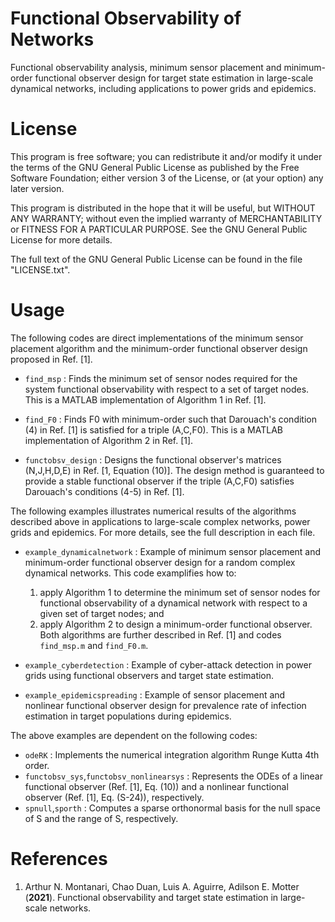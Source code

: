 # Functional Observability of Networks
Functional observability analysis, minimum sensor placement and minimum-order functional observer design for target state estimation in large-scale dynamical networks, including applications to power grids and epidemics. 

# License

This program is free software; you can redistribute it and/or modify it under the terms of the GNU General Public License as published by the Free Software Foundation; either version 3 of the License, or (at your option) any later version.

This program is distributed in the hope that it will be useful, but WITHOUT ANY WARRANTY; without even the implied warranty of MERCHANTABILITY or FITNESS FOR A PARTICULAR PURPOSE. See the GNU General Public License for more details.

The full text of the GNU General Public License can be found in the file "LICENSE.txt".


# Usage


The following codes are direct implementations of the minimum sensor placement algorithm and the minimum-order functional observer design proposed in Ref. [1].

- `find_msp` : Finds the minimum set of sensor nodes required for the system functional observability with respect to a set of target nodes. This is a MATLAB implementation of Algorithm 1 in Ref. [1].

- `find_F0` : Finds F0 with minimum-order such that Darouach's condition (4) in Ref. [1] is satisfied for a triple (A,C,F0). This is a MATLAB implementation of Algorithm 2 in Ref. [1].

- `functobsv_design` : Designs the functional observer's matrices (N,J,H,D,E) in Ref. [1, Equation (10)]. The design method is guaranteed to provide a stable functional observer if the triple (A,C,F0) satisfies Darouach's conditions (4-5) in Ref. [1].




The following examples illustrates numerical results of the algorithms described above in applications to large-scale complex networks, power grids and epidemics. For more details, see the full description in each file.

- `example_dynamicalnetwork` : Example of minimum sensor placement and minimum-order functional observer design for a random complex dynamical networks. This code examplifies how to:
    1. apply Algorithm 1 to determine the minimum set of sensor nodes for functional observability of a dynamical network with respect to a given set of target nodes; and
    2. apply Algorithm 2 to design a minimum-order functional observer.
Both algorithms are further described in Ref. [1] and codes `find_msp.m` and `find_F0.m`.

- `example_cyberdetection` : Example of cyber-attack detection in power grids using functional observers and target state estimation.

- `example_epidemicspreading` : Example of sensor placement and nonlinear functional observer design for prevalence rate of infection estimation in target populations during epidemics.




The above examples are dependent on the following codes:

- `odeRK` : Implements the numerical integration algorithm Runge Kutta 4th order.
- `functobsv_sys`,`functobsv_nonlinearsys` : Represents the ODEs of a linear functional observer (Ref. [1], Eq. (10)) and a nonlinear functional observer (Ref. [1], Eq. (S-24)), respectively.
- `spnull`,`sporth` :  Computes a sparse orthonormal basis for the null space of S and the range of S, respectively.



# References
1. Arthur N. Montanari, Chao Duan, Luis A. Aguirre, Adilson E. Motter (**2021**). Functional observability and target state estimation in large-scale networks.
